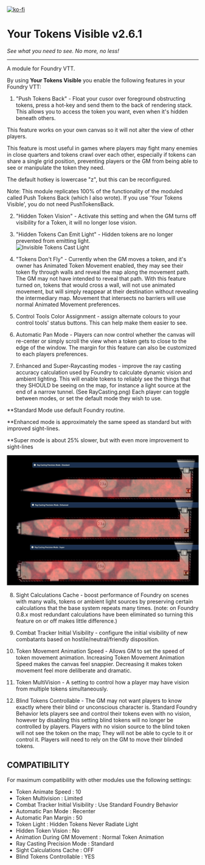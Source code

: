 [![ko-fi](https://ko-fi.com/img/githubbutton_sm.svg)](https://ko-fi.com/davidzvekic)
# Your Tokens Visible v2.6.1
*See what you need to see. No more, no less!*
***
A module for Foundry VTT.

By using **Your Tokens Visible** you enable the following features in your Foundry VTT:

1. "Push Tokens Back" - Float your cusor over foreground obstructing tokens, press a hot-key and send them to the back of rendering stack. This allows you to access the token you want, even when it's hidden beneath others.

This feature works on your own canvas so it will not alter the view of other players.
 
This feature is most useful in games where players may fight many enemies in close quarters and tokens crawl over each other, especially if tokens can share a single grid position,  preventing players or the GM from being able to see or manipulate the token they need.

The default hotkey is lowercase "z", but this can be reconfigured.

Note: This module replicates 100% of the functionality of the moduled called Push Tokens Back (which I also wrote). If you use 'Your Tokens Visible', you do not need PushTokensBack.

2. "Hidden Token Vision" - Activate this setting and when the GM turns off visibility for a Token, it will no longer lose vision. 

3. "Hidden Tokens Can Emit Light" - Hidden tokens are no longer prevented from emitting light.  
![Invisible Tokens Cast Light](TokensVisible.gif)

4. "Tokens Don't Fly" - Currently when the GM moves a token, and it's owner has Animated Token Movement enabled, they may see their token fly through walls and reveal the map along the movement path.  The GM may not have intended to reveal that path.  With this feature turned on, tokens that would cross a wall, will not use animated movement, but will simply  reappear at their destination without revealing the intermediary map.  Movement that intersects no barriers will use normal Animated Movement preferences.

5. Control Tools Color Assignment - assign alternate colours to your control tools' status buttons. This can help make them easier to see. 

6. Automatic Pan Mode - Players can now control whether the canvas will re-center or simply scroll the view when a token gets to close to the edge of the window. The margin for this feature can also be customized to each players preferences.

7. Enhanced and Super-Raycasting modes - improve the ray casting accuracy calculation used by Foundry to calculate dynamic vision and ambient lighting. This will enable tokens to reliably see the things that they SHOULD be seeing on the map, for instance a light source at the end of a narrow tunnel. (See RayCasting.png) Each player can toggle between modes, or set the default mode they wish to use.

**Standard Mode use default Foundry routine.

**Enhanced mode is approximately the same speed as standard but with improved sight-lines.

**Super mode is about 25% slower, but with even more improvement to sight-lines

![Ray Casting](RayCasting.png)

8. Sight Calculations Cache - boost performance of Foundry on scenes with many walls, tokens or ambient light sources by preserving certain calculations that the base system repeats many times. (note: on Foundry 0.8.x most redundant calculations have been eliminated so turning this feature on or off makes little difference.)

9. Combat Tracker Initial Visibility - configure the initial visibility of new combatants based on hostile/neutral/friendly disposition. 

10. Token Movement Animation Speed - Allows GM to set the speed of token movement animation.  Increasing Token Movement Animation Speed makes the canvas feel snappier. Decreasing it makes token movement feel more delilberate and dramatic.

11. Token MultiVision - A setting to control how a player may have vision from multiple tokens simultaneously.  

12. Blind Tokens Controllable - The GM may not want players to know exactly where their blind or unconscious character is.  Standard Foundry Behavior lets players see and control their tokens even with no vision, however by disabling this setting blind tokens will no longer be controlled by players. Players with no vision source to the blind token will not see the token on the map; They will not be able to cycle to it or control it. Players will need to rely on the GM to move their blinded tokens.  


## COMPATIBILITY

For maximum compatibility with other modules use the following settings:

- Token Animate Speed : 10
- Token Multivision   : Limited
- Combat Tracker Initial Visibility : Use Standard Foundry Behavior
- Automatic Pan Mode : Recenter
- Automatic Pan Margin : 50
- Token Light : Hidden Tokens Never Radiate Light
- Hidden Token Vision : No
- Animation During GM Movement : Normal Token Animation
- Ray Casting Precision Mode : Standard
- Sight Calculations Cache : OFF
- Blind Tokens Controllable : YES








